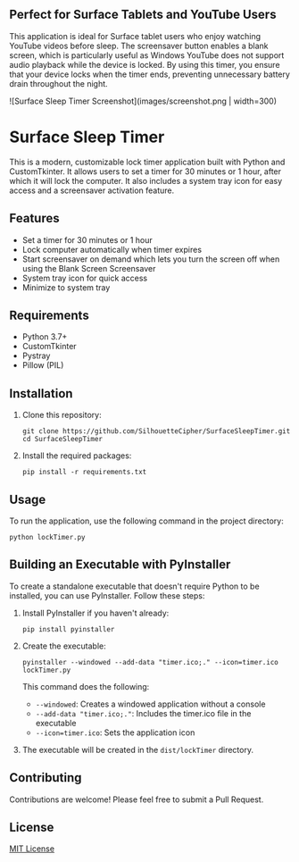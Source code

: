 ## Perfect for Surface Tablets and YouTube Users

This application is ideal for Surface tablet users who enjoy watching YouTube videos before sleep. The screensaver button enables a blank screen, which is particularly useful as Windows YouTube does not support audio playback while the device is locked. By using this timer, you ensure that your device locks when the timer ends, preventing unnecessary battery drain throughout the night.

![Surface Sleep Timer Screenshot](images/screenshot.png | width=300)

# Surface Sleep Timer

This is a modern, customizable lock timer application built with Python and CustomTkinter. It allows users to set a timer for 30 minutes or 1 hour, after which it will lock the computer. It also includes a system tray icon for easy access and a screensaver activation feature.

## Features

- Set a timer for 30 minutes or 1 hour
- Lock computer automatically when timer expires
- Start screensaver on demand which lets you turn the screen off when using the Blank Screen Screensaver
- System tray icon for quick access
- Minimize to system tray

## Requirements

- Python 3.7+
- CustomTkinter
- Pystray
- Pillow (PIL)

## Installation

1. Clone this repository:

   ```
   git clone https://github.com/SilhouetteCipher/SurfaceSleepTimer.git
   cd SurfaceSleepTimer
   ```

2. Install the required packages:
   ```
   pip install -r requirements.txt
   ```

## Usage

To run the application, use the following command in the project directory:

```
python lockTimer.py
```

## Building an Executable with PyInstaller

To create a standalone executable that doesn't require Python to be installed, you can use PyInstaller. Follow these steps:

1. Install PyInstaller if you haven't already:

   ```
   pip install pyinstaller
   ```

2. Create the executable:

   ```
   pyinstaller --windowed --add-data "timer.ico;." --icon=timer.ico lockTimer.py
   ```

   This command does the following:

   - `--windowed`: Creates a windowed application without a console
   - `--add-data "timer.ico;."`: Includes the timer.ico file in the executable
   - `--icon=timer.ico`: Sets the application icon

3. The executable will be created in the `dist/lockTimer` directory.

## Contributing

Contributions are welcome! Please feel free to submit a Pull Request.

## License

[MIT License](LICENSE)
